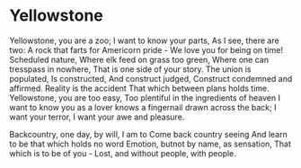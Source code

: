 # Yellowstone

Yellowstone, you are a zoo; 
I want to know your parts, 
As I see, there are two: 
A rock that farts for Americorn pride - 
We love you for being on time! 
Scheduled nature, 
Where elk feed on grass too green, 
Where one can tresspass in nowhere, 
That is one side of your story. 
The union is populated, 
Is constructed, 
And construct judged, 
Construct condemned and affirmed. 
Reality is the accident 
That which between plans holds time. 
Yellowstone, you are too easy, 
Too plentiful in the ingredients of heaven 
I want to know you as a lover knows a fingernail drawn across the back; 
I want your terror, I want your awe and pleasure. 

Backcountry, one day, by will, I am to 
Come back country seeing 
And learn to be that which holds no word 
Emotion, butnot by name, as sensation, 
That which is to be of you - 
Lost, and without people, with people.
